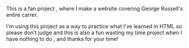 This is a fan project , where I make a website covering George Russell's entire carrer.

I'm using this project as a way to practice what I've learned in HTML so please don't judge and this is also a fun wasting my time project when I have nothing to do , and thanks for your time!
